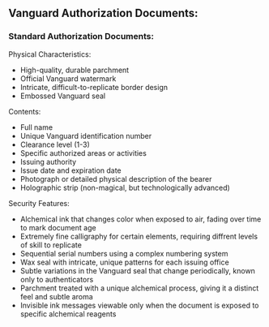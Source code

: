 ## Vanguard Authorization Documents:

### Standard Authorization Documents:

Physical Characteristics:
- High-quality, durable parchment
- Official Vanguard watermark
- Intricate, difficult-to-replicate border design
- Embossed Vanguard seal

Contents:
- Full name
- Unique Vanguard identification number
- Clearance level (1-3)
- Specific authorized areas or activities
- Issuing authority
- Issue date and expiration date
- Photograph or detailed physical description of the bearer
- Holographic strip (non-magical, but technologically advanced)

Security Features:
- Alchemical ink that changes color when exposed to air, fading over time to mark document age
- Extremely fine calligraphy for certain elements, requiring diffrent levels of skill to replicate
- Sequential serial numbers using a complex numbering system
- Wax seal with intricate, unique patterns for each issuing office
- Subtle variations in the Vanguard seal that change periodically, known only to authenticators
- Parchment treated with a unique alchemical process, giving it a distinct feel and subtle aroma
- Invisible ink messages viewable only when the document is exposed to specific alchemical reagents

